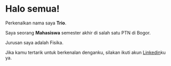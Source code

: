 # Halo semua! 

Perkenalkan nama saya **Trio**.<br>

Saya seorang **Mahasiswa** semester akhir di salah satu PTN di Bogor.<br>

Jurusan saya adalah Fisika.<br>

Jika kamu tertarik untuk berkenalan denganku, silakan ikuti akun [Linkedin](https://www.linkedin.com/in/trio-sellin-nur-kholis/)ku ya.
